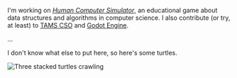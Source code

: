 I'm working on [*Human Computer
Simulator*](https://github.com/DanielZTing/human-computer-simulator), an
educational game about data structures and algorithms in computer
science. I also contribute (or try, at least) to [TAMS
CSO](https://github.com/tams-cso) and [Godot
Engine](https://github.com/godotengine).

...

I don't know what else to put here, so here's some turtles.

![Three stacked turtles
crawling](https://media1.tenor.com/images/b98f165d5c38640ee8dc99fb33e0f21e/tenor.gif?itemid=5920164)

<!--
**DanielZTing/DanielZTing** is a ✨ _special_ ✨ repository because its `README.md` (this file) appears on your GitHub profile.

Here are some ideas to get you started:

- 🔭 I’m currently working on ...
- 🌱 I’m currently learning ...
- 👯 I’m looking to collaborate on ...
- 🤔 I’m looking for help with ...
- 💬 Ask me about ...
- 📫 How to reach me: ...
- 😄 Pronouns: ...
- ⚡ Fun fact: ...
-->
